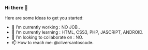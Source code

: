 ### Hi there 👋

Here are some ideas to get you started:

- 🔭 I’m currently working : NO JOB..
- 🌱 I’m currently learning : HTML, CSS3, PHP, JASCRIPT, ANDROID.
- 👯 I’m looking to collaborate on : NO.
- 📫 How to reach me: @oliversantoscode.

